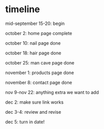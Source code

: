 # timeline 

mid-september 15-20: begin


october 2: home page complete


october 10: nail page done


october 18: hair page done


october 25: man cave page done


november 1: products page done


november 8: contact page done


nov 9-nov 22: anything extra we want to add


dec 2: make sure link works


dec 3-4: review and revise


dec 5: turn in date!
